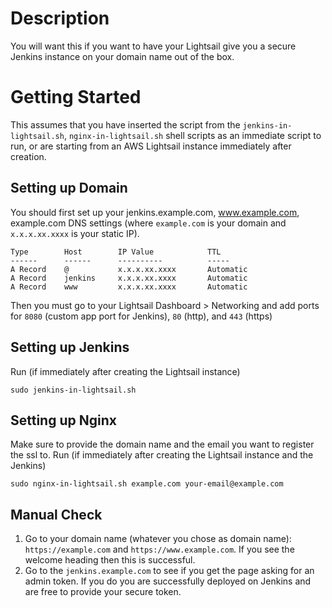 # Description
You will want this if you want to have your Lightsail give you a secure Jenkins instance on your domain name out of the box.

# Getting Started

This assumes that you have inserted the script from the `jenkins-in-lightsail.sh`, `nginx-in-lightsail.sh` shell scripts as an immediate script to run, or are starting from an AWS Lightsail instance immediately after creation.

## Setting up Domain
You should first set up your jenkins.example.com, www.example.com, example.com DNS settings (where `example.com` is your domain and `x.x.x.xx.xxxx` is your static IP).
```
Type	    Host        IP Value            TTL
------      ------      ----------          -----
A Record	@           x.x.x.xx.xxxx       Automatic
A Record	jenkins     x.x.x.xx.xxxx       Automatic
A Record	www         x.x.x.xx.xxxx       Automatic
```

Then you must go to your Lightsail Dashboard > Networking and add ports for `8080` (custom app port for Jenkins), `80` (http), and `443` (https)


## Setting up Jenkins


Run (if immediately after creating the Lightsail instance)
```
sudo jenkins-in-lightsail.sh
```

## Setting up Nginx

Make sure to provide the domain name and the email you want to register the ssl to.
Run (if immediately after creating the Lightsail instance and the Jenkins)
```
sudo nginx-in-lightsail.sh example.com your-email@example.com
```

## Manual Check
1. Go to your domain name (whatever you chose as domain name): `https://example.com` and `https://www.example.com`. If you see the welcome heading then this is successful.
2. Go to the `jenkins.example.com` to see if you get the page asking for an admin token. If you do you are successfully deployed on Jenkins and are free to provide your secure token.